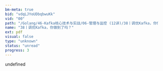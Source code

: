 ```yaml
---
bm-meta: true
bid: "vdqLJYoUDbqbwuKk"
vid: "00"
path: "/Golang/46-Kafka核心技术与实战/06-管理与监控 (12讲)/38丨调优Kafka，你做到了吗？.pdf"
name: "38丨调优Kafka，你做到了吗？"
ext: pdf
visual: false
type: "unknown"
status: "unread"
progress: 3
---
```

undefined